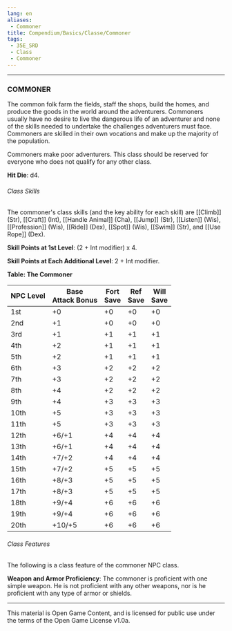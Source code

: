 ```yaml
---
lang: en
aliases:
 - Commoner
title: Compendium/Basics/Classe/Commoner
tags: 
 - 35E_SRD
 - Class
 - Commoner
---
```


---
### COMMONER



The common folk farm the fields, staff the shops, build the homes, and produce the goods in the world around the adventurers. Commoners usually have no desire to live the dangerous life of an adventurer and none of the skills needed to undertake the challenges adventurers must face. Commoners are skilled in their own vocations and make up the majority of the population.

Commoners make poor adventurers. This class should be reserved for everyone who does not qualify for any other class.

**Hit Die**: d4.

###### Class Skills

The commoner's class skills (and the key ability for each skill) are [[Climb]] (Str), [[Craft]] (Int), [[Handle Animal]] (Cha), [[Jump]] (Str), [[Listen]] (Wis), [[Profession]] (Wis), [[Ride]] (Dex), [[Spot]] (Wis), [[Swim]] (Str), and [[Use Rope]] (Dex).

**Skill Points at 1st Level**: (2 + Int modifier) x 4.

**Skill Points at Each Additional Level**: 2 + Int modifier.

**Table: The Commoner**

|NPC Level|Base  <br>Attack Bonus|Fort  <br>Save|Ref  <br>Save|Will  <br>Save|
|---|---|---|---|---|
|1st|+0|+0|+0|+0|
|2nd|+1|+0|+0|+0|
|3rd|+1|+1|+1|+1|
|4th|+2|+1|+1|+1|
|5th|+2|+1|+1|+1|
|6th|+3|+2|+2|+2|
|7th|+3|+2|+2|+2|
|8th|+4|+2|+2|+2|
|9th|+4|+3|+3|+3|
|10th|+5|+3|+3|+3|
|11th|+5|+3|+3|+3|
|12th|+6/+1|+4|+4|+4|
|13th|+6/+1|+4|+4|+4|
|14th|+7/+2|+4|+4|+4|
|15th|+7/+2|+5|+5|+5|
|16th|+8/+3|+5|+5|+5|
|17th|+8/+3|+5|+5|+5|
|18th|+9/+4|+6|+6|+6|
|19th|+9/+4|+6|+6|+6|
|20th|+10/+5|+6|+6|+6|

###### Class Features

The following is a class feature of the commoner NPC class.

**Weapon and Armor Proficiency**: The commoner is proficient with one simple weapon. He is not proficient with any other weapons, nor is he proficient with any type of armor or shields.



---



This material is Open Game Content, and is licensed for public use under the terms of the Open Game License v1.0a.

